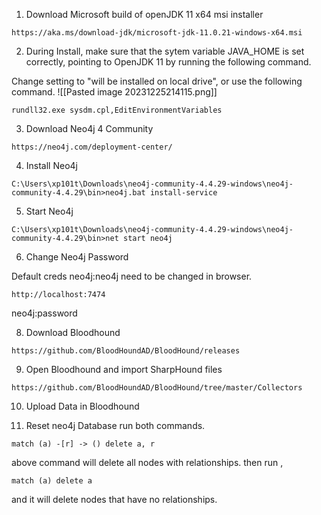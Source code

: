 1. Download Microsoft build of openJDK 11 x64 msi installer
```
https://aka.ms/download-jdk/microsoft-jdk-11.0.21-windows-x64.msi
```

2. During Install, make sure that the sytem variable JAVA_HOME is set correctly, pointing to OpenJDK 11 by running the following command.

Change setting to "will be installed on local drive", or use the following command.
![[Pasted image 20231225214115.png]]
```
rundll32.exe sysdm.cpl,EditEnvironmentVariables
```


3. Download Neo4j 4 Community
```
https://neo4j.com/deployment-center/
```

4. Install Neo4j
```
C:\Users\xp101t\Downloads\neo4j-community-4.4.29-windows\neo4j-community-4.4.29\bin>neo4j.bat install-service 
```

5. Start Neo4j
```
C:\Users\xp101t\Downloads\neo4j-community-4.4.29-windows\neo4j-community-4.4.29\bin>net start neo4j
```

6. Change Neo4j Password

Default creds neo4j:neo4j need to be changed in browser.
```
http://localhost:7474
```

neo4j:password

8. Download Bloodhound
```
https://github.com/BloodHoundAD/BloodHound/releases
```

9. Open Bloodhound and import SharpHound files
```
https://github.com/BloodHoundAD/BloodHound/tree/master/Collectors
```

10. Upload Data in Bloodhound

11. Reset neo4j Database
run both commands.

```
match (a) -[r] -> () delete a, r
```

above command will delete all nodes with relationships. then run ,

```
match (a) delete a
```

and it will delete nodes that have no relationships.